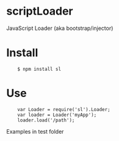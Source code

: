 scriptLoader
============

JavaScript Loader (aka bootstrap/injector)

Install
=======
```
    $ npm install sl
```

Use
===
```
    var Loader = require('sl').Loader;
    var loader = Loader('myApp');
    loader.load('/path');
```

Examples in test folder
